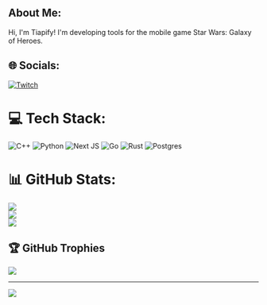 ## About Me:
Hi, I'm Tiapify! I'm developing tools for the mobile game Star Wars: Galaxy of Heroes.

## 🌐 Socials:
[![Twitch](https://img.shields.io/badge/Twitch-%239146FF.svg?logo=Twitch&logoColor=white)](https://twitch.tv/Tiapify) 

# 💻 Tech Stack:
![C++](https://img.shields.io/badge/c++-%2300599C.svg?style=for-the-badge&logo=c%2B%2B&logoColor=white) ![Python](https://img.shields.io/badge/python-3670A0?style=for-the-badge&logo=python&logoColor=ffdd54) ![Next JS](https://img.shields.io/badge/Next-black?style=for-the-badge&logo=next.js&logoColor=white) ![Go](https://img.shields.io/badge/go-%2300ADD8.svg?style=for-the-badge&logo=go&logoColor=white) ![Rust](https://img.shields.io/badge/rust-%23000000.svg?style=for-the-badge&logo=rust&logoColor=white) ![Postgres](https://img.shields.io/badge/postgres-%23316192.svg?style=for-the-badge&logo=postgresql&logoColor=white)
# 📊 GitHub Stats:
![](https://github-readme-stats.vercel.app/api?username=Tiapify&theme=dark&hide_border=false&include_all_commits=true&count_private=false)<br/>
![](https://nirzak-streak-stats.vercel.app/?user=Tiapify&theme=dark&hide_border=false)<br/>
![](https://github-readme-stats.vercel.app/api/top-langs/?username=Tiapify&theme=dark&hide_border=false&include_all_commits=true&count_private=false&layout=compact)

## 🏆 GitHub Trophies
![](https://github-profile-trophy.vercel.app/?username=Tiapify&theme=radical&no-frame=false&no-bg=true&margin-w=4)

---
[![](https://visitcount.itsvg.in/api?id=Tiapify&icon=0&color=0)](https://visitcount.itsvg.in)

<!-- Proudly created with GPRM ( https://gprm.itsvg.in ) -->
